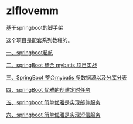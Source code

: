 # zlflovemm
基于springboot的脚手架

这个项目是配套系列教程的。

[一、springboot起航](https://blog.csdn.net/qq_27790011/article/details/100985514)

[二、springBoot 整合 mybatis 项目实战](https://blog.csdn.net/qq_27790011/article/details/101038355)

[三、SpringBoot 整合mybatis 多数据源以及分库分表](https://blog.csdn.net/qq_27790011/article/details/101113826)

[四、springBoot 优雅的创建定时任务](https://blog.csdn.net/qq_27790011/article/details/101450346)

[五、springboot 简单优雅是实现邮件服务](https://blog.csdn.net/qq_27790011/article/details/102507677)

[六、springboot 简单优雅是实现短信服务](https://blog.csdn.net/qq_27790011/article/details/102546022)





